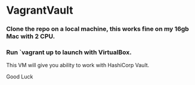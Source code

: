 # VagrantVault

### Clone the repo on a local machine, this works fine on my 16gb Mac with 2 CPU.
### Run `vagrant up  to launch with VirtualBox.

This VM will give you ability to work with HashiCorp Vault.

Good Luck
